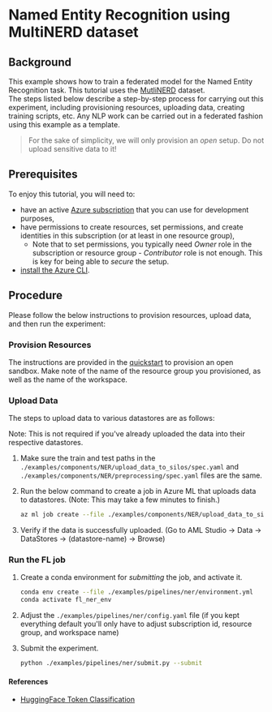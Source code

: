 # Named Entity Recognition using MultiNERD dataset

## Background
This example shows how to train a federated model for the Named Entity Recognition task. This tutorial uses the [MutliNERD](https://github.com/Babelscape/multinerd/blob/master/README.md) dataset.  
The steps listed below describe a step-by-step process for carrying out this experiment, including provisioning resources, uploading data, creating training scripts, etc. Any NLP work can be carried out in a federated fashion using this example as a template.

> For the sake of simplicity, we will only provision an _open_ setup. Do not upload sensitive data to it! 
## Prerequisites
To enjoy this tutorial, you will need to:
- have an active [Azure subscription](https://azure.microsoft.com) that you can use for development purposes,
- have permissions to create resources, set permissions, and create identities in this subscription (or at least in one resource group),
  - Note that to set permissions, you typically need _Owner_ role in the subscription or resource group - _Contributor_ role is not enough. This is key for being able to _secure_ the setup.
- [install the Azure CLI](https://learn.microsoft.com/en-us/cli/azure/install-azure-cli).

## Procedure
Please follow the below instructions to provision resources, upload data, and then run the experiment:

### Provision Resources
The instructions are provided in the [quickstart](../quickstart.md) to provision an open sandbox. Make note of the name of the resource group you provisioned, as well as the name of the workspace.

### Upload Data
The steps to upload data to various datastores are as follows:

Note: This is not required if you've already uploaded the data into their respective datastores.

1. Make sure the train and test paths in the `./examples/components/NER/upload_data_to_silos/spec.yaml` and `./examples/components/NER/preprocessing/spec.yaml` files are the same. 

2. Run the below command to create a job in Azure ML that uploads data to datastores. (Note: This may take a few minutes to finish.)
   ```bash
   az ml job create --file ./examples/components/NER/upload_data_to_silos/spec.yaml --workspace-name <workspace-name> --resource-group <resource-group-name>
   ```

3. Verify if the data is successfully uploaded. (Go to AML Studio ->  Data -> DataStores -> (datastore-name) -> Browse)


### Run the FL job

1. Create a conda environment for _submitting_ the job, and activate it.
   ```bash
   conda env create --file ./examples/pipelines/ner/environment.yml
   conda activate fl_ner_env
   ```

2. Adjust the `./examples/pipelines/ner/config.yaml` file (if you kept everything default you'll only have to adjust subscription id, resource group, and workspace name)

3. Submit the experiment.
   ```bash
   python ./examples/pipelines/ner/submit.py --submit
   ```

#### References

- [HuggingFace Token Classification](https://huggingface.co/course/chapter7/2?fw=pt#token-classification)